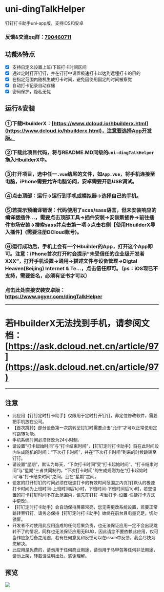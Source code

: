 # uni-dingTalkHelper
 钉钉打卡助手uni-app版，支持iOS和安卓
 
 ### 反馈&交流qq群：[790460711](https://jq.qq.com/?_wv=1027&k=vU2fKZZH)

## 功能&特点
- [x] 支持自定义设置上班/下班打卡时间区间
- [x] 通过定时打开钉钉，并在钉钉中设置极速打卡以达到远程打卡的目的
- [x] 在指定范围内随机生成打卡时间，避免因使用固定的时间被察觉
- [x] 自动打卡记录自动存储
- [x] 密码保护，隐私无忧
 
 ## 运行&安装
 ### ①下载HbuilderX：[https://www.dcloud.io/hbuilderx.html](https://www.dcloud.io/hbuilderx.html)，注意要选择App开发版。
 ### ②下载此项目代码，将与README.MD同级的`uni-dingTalkHelper`拖入HbuilderX中。
 ### ③打开项目，选中任一`.vue`结尾的文件，如`App.vue`，将手机连接至电脑，iPhone需要允许电脑访问，安卓需要开启USB调试。
 ### ④点击顶部：运行->运行到手机或模拟器->选择自己的手机。
 ### ⑤若提示预编译错误：代码使用了scss/sass语言，但未安装响应的编译器插件...，需要点击顶部工具->插件安装->安装新插件->前往插件市场安装->搜索sass并点击第一项->点击右侧【使用HbuilderX导入插件】(需要注册DCloud账号)。
 ### ⑥运行成功后，手机上会有一个Hbuilder的App，打开这个App即可。注意：iPhone首次打开时会提示“未受信任的企业级开发者XXX”，打开手机设置->通用->描述文件与设备管理->Digtal Heaven(Beijing) Internet & Te...，点击信任即可。（ps：iOS现已不支持，需要签名，必须有证书才可以）

 ### 点击此处直接安装安卓版：https://www.pgyer.com/dingTalkHelper
 
 ***
 # 若HbuilderX无法找到手机，请参阅文档：[https://ask.dcloud.net.cn/article/97](https://ask.dcloud.net.cn/article/97)
 ***
 
 ## 注意
* 此应用【钉钉定时打卡助手】仅限用于定时打开钉钉，非定位修改软件，需要把手机放在公司。
* 【首次跳转】部分设备第一次跳转至钉钉时需要点击“允许”才可以正常使用定时跳转功能。
* 手机系统时间必须修改为24小时制。
* 请设置“打卡起始时间”与“打卡结束时间”，【钉钉定时打卡助手】将在此时间段内生成随机的时间：“下次打卡时间”，并在“下次打卡时间”到来的时候跳转至钉钉。
* 请设置“星期”，默认为每天，“下次打卡时间”受“打卡起始时间”、“打卡结束时间”与“星期”三者共同制约，“下次打卡时间”的生成规则为在“打卡起始时间”与“打卡结束时间”之间，且在“星期”之间。
* 设定的打开钉钉的时间必须在极速打卡的有效时间范围之内(钉钉默认的极速打卡时间为上班时间-上班时间后1小时，下班时间-下班时间后1小时，若您设置的打卡钉钉时间不在此范围内，请先在钉钉-考勤打卡-设置-快捷打卡方式中更改)。
* 【钉钉定时打卡助手】会自动保持屏幕常亮，您无需更改系统设置，若要正常跳转至钉钉，请务必保持【钉钉定时打卡助手】始终在前台且电量充足，切勿锁屏。
* 开发者不对使用此应用造成的任何后果负责，也无法保证应用一定不会出现跳转不了的情况，同样也无法保证应用无BUG，因此请您不要依赖此应用，仅可当作应急后备之用途，若有任何意见和反馈可以在issue中反馈，我会尽快为您解决。
* 此应用是免费的，请勿用于任何商业用途，请勿用于马甲包等任何非法用途，请勿上架，转载请注明出处，感谢理解。



## 预览
<img src="http://www.zxlee.cn/OpenDingTalkHelperForiOSDemo1.gif"/>
 
 
